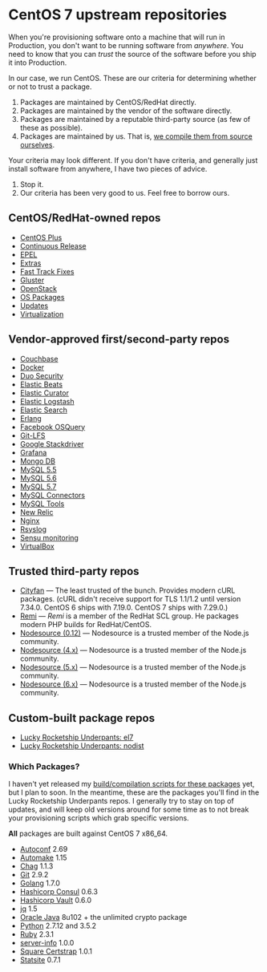 # CentOS 7 upstream repositories

When you're provisioning software onto a machine that will run in Production, you don't want to be running software from _anywhere_. You need to know that you can _trust_ the source of the software before you ship it into Production.

In our case, we run CentOS. These are our criteria for determining whether or not to trust a package.

1. Packages are maintained by CentOS/RedHat directly.
2. Packages are maintained by the vendor of the software directly.
3. Packages are maintained by a reputable third-party source (as few of these as possible).
4. Packages are maintained by us. That is, [we compile them from source ourselves](https://github.com/lru-packages).

Your criteria may look different. If you don't have criteria, and generally just install software from anywhere, I have two pieces of advice.

1. Stop it.
2. Our criteria has been very good to us. Feel free to borrow ours.

## CentOS/RedHat-owned repos

* [CentOS Plus](http://mirror.centos.org/centos-7/7/centosplus/x86_64/)
* [Continuous Release](http://mirror.centos.org/centos-7/7/cr/x86_64/)
* [EPEL](http://dl.fedoraproject.org/pub/epel/7/x86_64/)
* [Extras](http://mirror.centos.org/centos-7/7/extras/x86_64/)
* [Fast Track Fixes](http://mirror.centos.org/centos-7/7/fasttrack/x86_64/)
* [Gluster](http://mirror.centos.org/centos-7/7/storage/x86_64/gluster-3.7/)
* [OpenStack](http://mirror.centos.org/centos-7/7/cloud/x86_64/openstack-liberty/)
* [OS Packages](http://mirror.centos.org/centos-7/7/os/x86_64/)
* [Updates](http://mirror.centos.org/centos-7/7/updates/x86_64/)
* [Virtualization](http://mirror.centos.org/centos-7/7/virt/x86_64/xen/)

## Vendor-approved first/second-party repos

* [Couchbase](http://packages.couchbase.com/releases/couchbase-server/community/rpm/7/x86_64)
* [Docker](http://yum.dockerproject.org/repo/main/centos/7/)
* [Duo Security](http://pkg.duosecurity.com/CentOS/7/x86_64/)
* [Elastic Beats](https://packages.elastic.co/beats/yum/el/x86_64/)
* [Elastic Curator](https://packages.elastic.co/curator/3/centos/7/)
* [Elastic Logstash](https://packages.elastic.co/logstash/2.1/centos/)
* [Elastic Search](https://packages.elastic.co/elasticsearch/2.x/centos/)
* [Erlang](http://packages.erlang-solutions.com/rpm/centos/7/x86_64/)
* [Facebook OSQuery](https://s3.amazonaws.com/osquery-packages/centos7/x86_64/)
* [Git-LFS](https://packagecloud.io/github/git-lfs/el/7/x86_64)
* [Google Stackdriver](http://repo.stackdriver.com/repo/el7/x86_64/)
* [Grafana](https://packagecloud.io/grafana/stable/el/7/x86_64)
* [Mongo DB](https://repo.mongodb.org/yum/redhat/7/mongodb-org/stable/x86_64/)
* [MySQL 5.5](https://repo.mysql.com/yum/mysql-5.5-community/el/7/x86_64/)
* [MySQL 5.6](https://repo.mysql.com/yum/mysql-5.6-community/el/7/x86_64/)
* [MySQL 5.7](https://repo.mysql.com/yum/mysql-5.7-community/el/7/x86_64/)
* [MySQL Connectors](https://repo.mysql.com/yum/mysql-connectors-community/el/7/x86_64/)
* [MySQL Tools](https://repo.mysql.com/yum/mysql-tools-community/el/7/x86_64/)
* [New Relic](https://yum.newrelic.com/pub/newrelic/el5/x86_64/)
* [Nginx](http://nginx.org/packages/centos/7/x86_64/)
* [Rsyslog](http://rpms.adiscon.com/v8-stable/epel-7/x86_64/)
* [Sensu monitoring](http://repositories.sensuapp.org/yum/7/x86_64/)
* [VirtualBox](http://download.virtualbox.org/virtualbox/rpm/rhel/7/x86_64/)

## Trusted third-party repos

* [Cityfan](http://www.city-fan.org/ftp/contrib/yum-repo/rhel7/x86_64/) — The least trusted of the bunch. Provides modern cURL packages. (cURL didn't receive support for TLS 1.1/1.2 until version 7.34.0. CentOS 6 ships with 7.19.0. CentOS 7 ships with 7.29.0.)
* [Remi](http://mirrors.mediatemple.net/remi/enterprise/7/remi/x86_64/) — _Remi_ is a member of the RedHat SCL group. He packages modern PHP builds for RedHat/CentOS.
* [Nodesource (0.12)](https://rpm.nodesource.com/pub_0.12/el/7/x86_64/) — Nodesource is a trusted member of the Node.js community.
* [Nodesource (4.x)](https://rpm.nodesource.com/pub_4.x/el/7/x86_64/) — Nodesource is a trusted member of the Node.js community.
* [Nodesource (5.x)](https://rpm.nodesource.com/pub_5.x/el/7/x86_64/) — Nodesource is a trusted member of the Node.js community.
* [Nodesource (6.x)](https://rpm.nodesource.com/pub_6.x/el/7/x86_64/) — Nodesource is a trusted member of the Node.js community.

## Custom-built package repos

* [Lucky Rocketship Underpants: el7](https://lru-packages.s3-us-west-2.amazonaws.com/repo/el7/x86_64/)
* [Lucky Rocketship Underpants: nodist](https://lru-packages.s3-us-west-2.amazonaws.com/repo/nodist/x86_64/)

### Which Packages?

I haven't yet released my [build/compilation scripts for these packages](https://github.com/lru-packages) yet, but I plan to soon. In the meantime, these are the packages you'll find in the Lucky Rocketship Underpants repos. I generally try to stay on top of updates, and will keep old versions around for some time as to not break your provisioning scripts which grab specific versions.

**All** packages are built against CentOS 7 x86_64.

* [Autoconf](http://www.gnu.org/software/autoconf/autoconf.html) 2.69
* [Automake](https://www.gnu.org/software/automake/) 1.15
* [Chag](https://github.com/mtdowling/chag) 1.1.3
* [Git](https://git-scm.com) 2.9.2
* [Golang](https://golang.org) 1.7.0
* [Hashicorp Consul](https://www.consul.io) 0.6.3
* [Hashicorp Vault](https://www.vaultproject.io) 0.6.0
* [jq](https://stedolan.github.io/jq/) 1.5
* [Oracle Java](http://www.oracle.com/technetwork/java/javase/downloads/) 8u102 + the unlimited crypto package
* [Python](https://www.python.org) 2.7.12 and 3.5.2
* [Ruby](https://www.ruby-lang.org/) 2.3.1
* [server-info](https://github.com/skyzyx/server-metadata) 1.0.0
* [Square Certstrap](https://github.com/square/certstrap) 1.0.1
* [Statsite](http://armon.github.io/statsite/) 0.7.1
